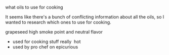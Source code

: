 


what oils to use for cooking

It seems like there's a bunch of conflicting information about all the oils, so I wanted to research which ones to use for cooking.

grapeseed
high smoke point and neutral flavor
- used for cooking stuff really  hot
- used by pro chef on epicurious